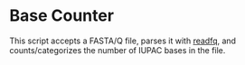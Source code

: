 # Base Counter

This script accepts a FASTA/Q file, parses it with [readfq](https://github.com/lh3/readfq), and counts/categorizes the number of IUPAC bases in the file. 
